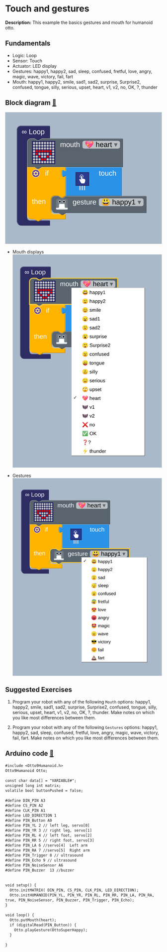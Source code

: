 # Touch and gestures
**Description:** This example the basics gestures and mouth for humanoid otto.

## Fundamentals
* Logic: Loop
* Sensor: Touch
* Actuator: LED display
* Gestures: happy1, happy2, sad, sleep, confused, fretful, love, angry, magic, wave, victory, fail, fart
* Mouth: happy1, happy2, smile, sad1, sad2, surprise, Surprise2, confused, tongue, silly, serious, upset, heart, v1, v2, no, OK, ?, thunder

## Block diagram [:robot:](tgs.bloc)
![bloc](bloc.png)
* Mouth displays
![mouth](mouth.png)  

* Gestures 
![gestures](gestures.png)
  

## Suggested Exercises
01. Program your robot with any of the following `Mouth` options: happy1, happy2, smile, sad1, sad2, surprise, Surprise2, confused, tongue, silly, serious, upset, heart, v1, v2, no, OK, ?, thunder.
    Make notes on which you like most differences between them.
    
02. Program your robot with any of the following `Gestures` options: happy1, happy2, sad, sleep, confused, fretful, love, angry, magic, wave, victory, fail, fart.
    Make notes on which you like most differences between them.
    

## Arduino code [:green_book:](arduino.ino)
``` 
#include <Otto9Humanoid.h>
Otto9Humanoid Otto;

const char data[] = "VARIABLE#";
unsigned long int matrix;
volatile bool buttonPushed = false;

#define DIN_PIN A3
#define CS_PIN A2
#define CLK_PIN A1
#define LED_DIRECTION 1
#define PIN_Button A0
#define PIN_YL 2 // left leg, servo[0]
#define PIN_YR 3 // right leg, servo[1]
#define PIN_RL 4 // left foot, servo[2]
#define PIN_RR 5 // right foot, servo[3]
#define PIN_LA 6 //servo[4]  Left arm
#define PIN_RA 7 //servo[5]  Right arm
#define PIN_Trigger 8 // ultrasound
#define PIN_Echo 9 // ultrasound
#define PIN_NoiseSensor A6
#define PIN_Buzzer  13 //buzzer


void setup() {
  Otto.initMATRIX( DIN_PIN, CS_PIN, CLK_PIN, LED_DIRECTION);
  Otto.initHUMANOID(PIN_YL, PIN_YR, PIN_RL, PIN_RR, PIN_LA, PIN_RA, true, PIN_NoiseSensor, PIN_Buzzer, PIN_Trigger, PIN_Echo);
}

void loop() {
  Otto.putMouth(heart);
  if (digitalRead(PIN_Button)) {
    Otto.playGesture(OttoSuperHappy);
  }

}
```

